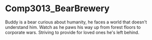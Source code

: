 # Comp3013_BearBrewery
Buddy is a bear curious about humanity, he faces a world that doesn't understand him. Watch as he paws his way up from forest floors to corporate wars. Striving to provide for loved ones he's left behind.
